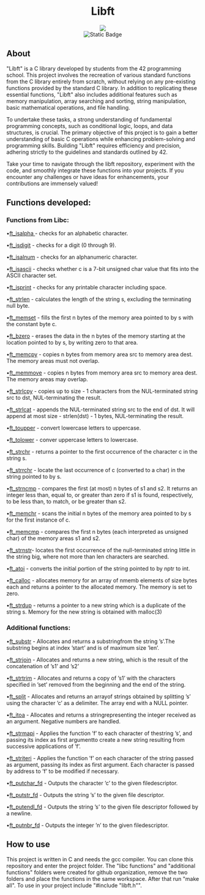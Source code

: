 <h1 align="center">Libft</h1>


<div align="center">
<img src="https://github.com/debsalbornoz/libft/assets/119970138/22b14898-85a2-431d-b58f-dd4aa7fb2a64">
</div> 
<div align="center">
<img alt="Static Badge" src="https://img.shields.io/badge/Status-Finished-green">
</div>
<h2>About </h2>

"Libft" is a C library developed by students from the 42 programming school. This project involves the recreation of various standard functions from the C library entirely from scratch, without relying on any pre-existing functions provided by the standard C library. In addition to replicating these essential functions, "Libft" also includes additional features such as memory manipulation, array searching and sorting, string manipulation, basic mathematical operations, and file handling.

To undertake these tasks, a strong understanding of fundamental programming concepts, such as conditional logic, loops, and data structures, is crucial. The primary objective of this project is to gain a better understanding of basic C operations while enhancing problem-solving and programming skills. Building "Libft" requires efficiency and precision, adhering strictly to the guidelines and standards outlined by 42.

Take your time to navigate through the libft repository, experiment with the code, and smoothly integrate these functions into your projects. If you encounter any challenges or have ideas for enhancements, your contributions are immensely valued!

<h2>Functions developed:</h2>

<h3>Functions from Libc:</h3>

•[ft_isalpha ](https://github.com/debsalbornoz/libft/blob/main/Libc%20functions/ft_isalpha.c) - checks for an alphabetic character.

•[ft_isdigit](https://github.com/debsalbornoz/libft/blob/main/Libc%20functions/ft_isdigit.c) - checks for a digit (0 through 9).

•[ft_isalnum](https://github.com/debsalbornoz/libft/blob/main/Libc%20functions/ft_isalnum.c) - checks for an alphanumeric character.

•[ft_isascii](https://github.com/debsalbornoz/libft/blob/main/Libc%20functions/ft_isascii.c) - checks whether c is a 7-bit unsigned char value that fits into the ASCII character set.

•[ft_isprint](https://github.com/debsalbornoz/libft/blob/main/Libc%20functions/ft_isprint.c) - checks for any printable character including space.

•[ft_strlen](https://github.com/debsalbornoz/libft/blob/main/Libc%20functions/ft_strlen.c) - calculates the length of the string s, excluding the terminating null byte.

•[ft_memset](https://github.com/debsalbornoz/libft/blob/main/Libc%20functions/ft_memset.c) - fills the first n bytes of the memory area pointed to by s with the constant byte c.

•[ft_bzero](https://github.com/debsalbornoz/libft/blob/main/Libc%20functions/ft_bzero.c) - erases the data in the n bytes of the memory starting at the location pointed to by s, by writing zero to that area.

•[ft_memcpy](https://github.com/debsalbornoz/libft/blob/main/Libc%20functions/ft_memcpy.c) - copies n bytes from memory area src to memory area dest.  The memory areas must not overlap.

•[ft_memmove](https://github.com/debsalbornoz/libft/blob/main/Libc%20functions/ft_memmove.c) - copies n bytes from memory area src to memory area dest.  The memory areas may overlap.

•[ft_strlcpy](https://github.com/debsalbornoz/libft/blob/main/Libc%20functions/ft_strlcpy.c) - copies up to size - 1 characters from the NUL-terminated string src to dst, NUL-terminating the result.

•[ft_strlcat](https://github.com/debsalbornoz/libft/blob/main/Libc%20functions/ft_strlcat.c) - appends the NUL-terminated string src to the end of dst. It will append at most size - strlen(dst) - 1 bytes, NUL-terminating the result.

•[ft_toupper](https://github.com/debsalbornoz/libft/blob/main/Libc%20functions/ft_toupper.c) - convert lowercase letters to uppercase.

•[ft_tolower](https://github.com/debsalbornoz/libft/blob/main/Libc%20functions/ft_tolower.c) - conver uppercase letters to lowercase.

•[ft_strchr](https://github.com/debsalbornoz/libft/blob/main/Libc%20functions/ft_strchr.c) - returns a pointer to the first occurrence of the character c in the string s.

•[ft_strrchr](https://github.com/debsalbornoz/libft/blob/main/Libc%20functions/ft_strrchr.c) - locate the last occurrence of c (converted to a char) in the string pointed to by s.

•[ft_strncmp](https://github.com/debsalbornoz/libft/blob/main/Libc%20functions/ft_strncmp.c) - compares the first (at most) n bytes of s1 and s2. It returns an integer less than, equal to, or greater than zero if s1 is found, respectively, to be less than, to match, or be greater than s2.

•[ft_memchr](https://github.com/debsalbornoz/libft/blob/main/Libc%20functions/ft_memchr.c) - scans the initial n bytes of the memory area pointed to by s for the first instance of c.

•[ft_memcmp](https://github.com/debsalbornoz/libft/blob/main/Libc%20functions/ft_memcmp.c) - compares the first n bytes (each interpreted as unsigned char) of the memory areas s1 and s2.

•[ft_strnstr](https://github.com/debsalbornoz/libft/blob/main/Libc%20functions/ft_strnstr.c)-  locates the first	occurrence of the  null-terminated  string little in the string big, where not more than len characters are	searched.

•[ft_atoi](https://github.com/debsalbornoz/libft/blob/main/Libc%20functions/ft_atoi.c) - converts the initial portion of the string pointed to by nptr to int. 

•[ft_calloc](https://github.com/debsalbornoz/libft/blob/main/Libc%20functions/ft_calloc.c) - allocates memory for an array of nmemb elements of size bytes each and returns a pointer to the allocated memory. The memory is set to zero. 

•[ft_strdup](https://github.com/debsalbornoz/libft/blob/main/Libc%20functions/ft_strdup.c) -  returns a pointer to a new string which is a duplicate of the string s.  Memory for the new string is obtained with malloc(3)

<h3>Additional functions:</h3>

•[ft_substr](https://github.com/debsalbornoz/libft/blob/main/Additional%20functions/ft_substr.c) - Allocates and returns a substringfrom the string ’s’.The substring begins at index ’start’ and is of maximum size ’len’.

•[ft_strjoin](https://github.com/debsalbornoz/libft/blob/main/Additional%20functions/ft_strjoin.c) - Allocates and returns a new string, which is the result of the concatenation of ’s1’ and ’s2’

•[ft_strtrim](https://github.com/debsalbornoz/libft/blob/main/Additional%20functions/ft_strtrim.c) - Allocates and returns a copy of ’s1’ with the characters specified in ’set’ removed from the beginning and the end of the string.

•[ft_split](https://github.com/debsalbornoz/libft/blob/main/Additional%20functions/ft_split.c) - Allocates and returns an arrayof strings obtained by splitting ’s’ using the character ’c’ as a delimiter. The array end with a NULL pointer.

•[ft_itoa](https://github.com/debsalbornoz/libft/blob/main/Additional%20functions/ft_itoa.c) - Allocates and returns a stringrepresenting the integer received as an argument. Negative numbers are handled.

•[ft_strmapi](https://github.com/debsalbornoz/libft/blob/main/Additional%20functions/ft_strmapi.c) - Applies the function ’f’ to each character of thestring ’s’, and passing its index as first argumentto create a new string resulting from successive applications of ’f’.

•[ft_striteri](https://github.com/debsalbornoz/libft/blob/main/Additional%20functions/ft_striteri.c) - Applies the function ’f’ on each character of the string passed as argument, passing its index as first argument. Each character is passed by address to ’f’ to be modified if necessary.

•[ft_putchar_fd](https://github.com/debsalbornoz/libft/blob/main/Additional%20functions/ft_putchar_fd.c) - Outputs the character ’c’ to the given filedescriptor.

•[ft_putstr_fd](https://github.com/debsalbornoz/libft/blob/main/Additional%20functions/ft_putstr_fd.c) - Outputs the string ’s’ to the given file descriptor.

•[ft_putendl_fd](https://github.com/debsalbornoz/libft/blob/main/Additional%20functions/ft_putendl_fd.c) - Outputs the string ’s’ to the given file descriptor followed by a newline.

•[ft_putnbr_fd](https://github.com/debsalbornoz/libft/blob/main/Additional%20functions/ft_putnbr_fd.c) - Outputs the integer ’n’ to the given filedescriptor.


<h2>How to use</h2>
This project is written in C and needs the gcc compiler. You can clone this repository and enter the project folder. The "libc functions" and "additional functions" folders were created for github organization, remove the two folders and place the functions in the same workspace. After that run "make all". To use in your project include "#include "libft.h"".


